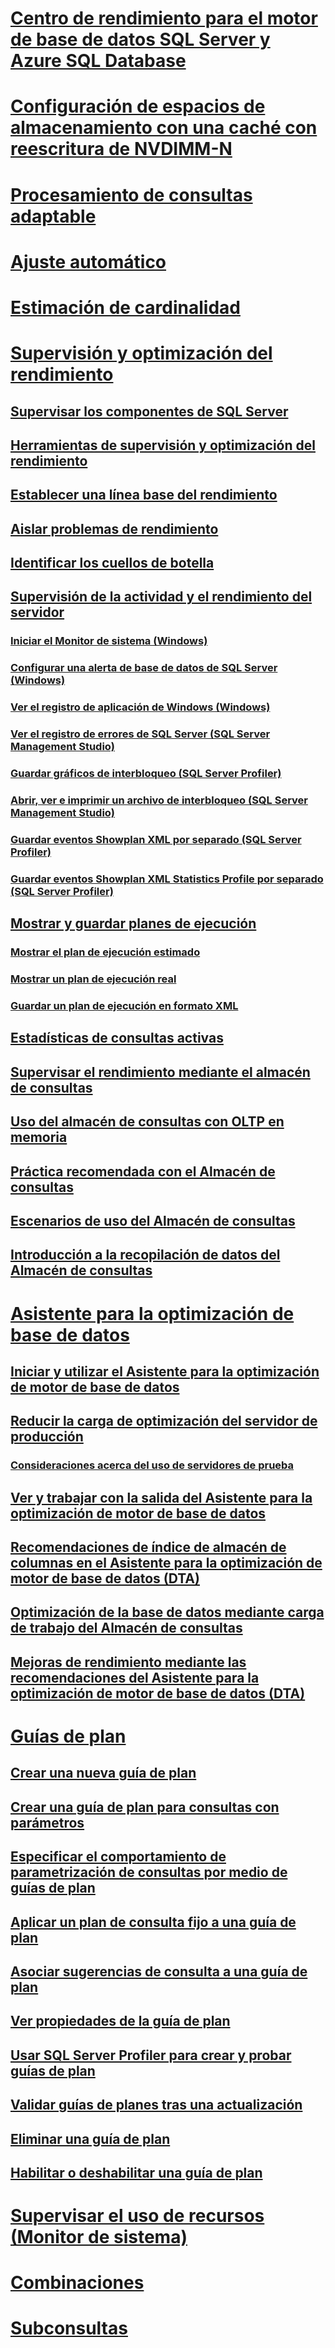
# [Centro de rendimiento para el motor de base de datos SQL Server y Azure SQL Database](performance-center-for-sql-server-database-engine-and-azure-sql-database.md)  
# [Configuración de espacios de almacenamiento con una caché con reescritura de NVDIMM-N](configuring-storage-spaces-with-a-nvdimm-n-write-back-cache.md)  

# [Procesamiento de consultas adaptable](adaptive-query-processing.md)
# [Ajuste automático](../automatic-tuning/automatic-tuning.md)
# [Estimación de cardinalidad](cardinality-estimation-sql-server.md)  

# [Supervisión y optimización del rendimiento](monitor-and-tune-for-performance.md)  
## [Supervisar los componentes de SQL Server](monitor-sql-server-components.md)  
## [Herramientas de supervisión y optimización del rendimiento](performance-monitoring-and-tuning-tools.md)  

## [Establecer una línea base del rendimiento](establish-a-performance-baseline.md)  
## [Aislar problemas de rendimiento](isolate-performance-problems.md)  
## [Identificar los cuellos de botella](identify-bottlenecks.md)  
## [Supervisión de la actividad y el rendimiento del servidor](server-performance-and-activity-monitoring.md)  
### [Iniciar el Monitor de sistema (Windows)](start-system-monitor-windows.md)  
### [Configurar una alerta de base de datos de SQL Server (Windows)](set-up-a-sql-server-database-alert-windows.md)  
### [Ver el registro de aplicación de Windows (Windows)](view-the-windows-application-log-windows-10.md)  
### [Ver el registro de errores de SQL Server (SQL Server Management Studio)](view-the-sql-server-error-log-sql-server-management-studio.md)  
### [Guardar gráficos de interbloqueo (SQL Server Profiler)](save-deadlock-graphs-sql-server-profiler.md)  
### [Abrir, ver e imprimir un archivo de interbloqueo (SQL Server Management Studio)](open-view-and-print-a-deadlock-file-sql-server-management-studio.md)  
### [Guardar eventos Showplan XML por separado (SQL Server Profiler)](save-showplan-xml-events-separately-sql-server-profiler.md)  
### [Guardar eventos Showplan XML Statistics Profile por separado (SQL Server Profiler)](save-showplan-xml-statistics-profile-events-separately-sql-server-profiler.md)  
## [Mostrar y guardar planes de ejecución](display-and-save-execution-plans.md)  
### [Mostrar el plan de ejecución estimado](display-the-estimated-execution-plan.md)  
### [Mostrar un plan de ejecución real](display-an-actual-execution-plan.md)  
### [Guardar un plan de ejecución en formato XML](save-an-execution-plan-in-xml-format.md)  
## [Estadísticas de consultas activas](live-query-statistics.md)  
## [Supervisar el rendimiento mediante el almacén de consultas](monitoring-performance-by-using-the-query-store.md)  
## [Uso del almacén de consultas con OLTP en memoria](using-the-query-store-with-in-memory-oltp.md)  
## [Práctica recomendada con el Almacén de consultas](best-practice-with-the-query-store.md)  
## [Escenarios de uso del Almacén de consultas](query-store-usage-scenarios.md)  
## [Introducción a la recopilación de datos del Almacén de consultas](how-query-store-collects-data.md)  


# [Asistente para la optimización de base de datos](database-engine-tuning-advisor.md)  
## [Iniciar y utilizar el Asistente para la optimización de motor de base de datos](start-and-use-the-database-engine-tuning-advisor.md)  
## [Reducir la carga de optimización del servidor de producción](reduce-the-production-server-tuning-load.md)  
### [Consideraciones acerca del uso de servidores de prueba](considerations-for-using-test-servers.md)  
## [Ver y trabajar con la salida del Asistente para la optimización de motor de base de datos](view-and-work-with-the-output-from-the-database-engine-tuning-advisor.md)  
## [Recomendaciones de índice de almacén de columnas en el Asistente para la optimización de motor de base de datos (DTA)](columnstore-index-recommendations-in-database-engine-tuning-advisor-dta.md)  
## [Optimización de la base de datos mediante carga de trabajo del Almacén de consultas](tuning-database-using-workload-from-query-store.md)  
## [Mejoras de rendimiento mediante las recomendaciones del Asistente para la optimización de motor de base de datos (DTA)](performance-improvements-using-dta-recommendations.md)  

# [Guías de plan](plan-guides.md)  
## [Crear una nueva guía de plan](create-a-new-plan-guide.md)  
## [Crear una guía de plan para consultas con parámetros](create-a-plan-guide-for-parameterized-queries.md)  
## [Especificar el comportamiento de parametrización de consultas por medio de guías de plan](specify-query-parameterization-behavior-by-using-plan-guides.md)  
## [Aplicar un plan de consulta fijo a una guía de plan](apply-a-fixed-query-plan-to-a-plan-guide.md)  
## [Asociar sugerencias de consulta a una guía de plan](attach-query-hints-to-a-plan-guide.md)  
## [Ver propiedades de la guía de plan](view-plan-guide-properties.md)  
## [Usar SQL Server Profiler para crear y probar guías de plan](use-sql-server-profiler-to-create-and-test-plan-guides.md)  
## [Validar guías de planes tras una actualización](validate-plan-guides-after-upgrade.md)  
## [Eliminar una guía de plan](delete-a-plan-guide.md)  
## [Habilitar o deshabilitar una guía de plan](enable-or-disable-a-plan-guide.md)  

# [Supervisar el uso de recursos (Monitor de sistema)](../performance-monitor/monitor-resource-usage-system-monitor.md)    

# [Combinaciones](joins.md)   

# [Subconsultas](subqueries.md)    

